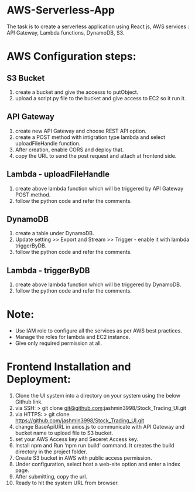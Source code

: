 # AWS-Serverless-App

The task is to create a serverless application using React js, AWS services : API Gateway, Lambda functions, DynamoDB, S3. 

# AWS Configuration steps:
## S3 Bucket
1.  create a bucket and give the accesss to putObject.
2.  upload a script.py file to the bucket and give access to EC2 so it run it.

## API Gateway
1.  create new API Gateway and choose REST API option.
2.  create a POST method with intigration type lambda and select uploadFileHandle function.
3.  After creation, enable CORS and deploy that.
4.  copy the URL to send the post request and attach at frontend side.

## Lambda - uploadFileHandle
1.  create above lambda function which will be triggered by API Gateway POST method.
2.  follow the python code and refer the comments.

## DynamoDB
1.  create a table under DynamoDB.
2.  Update setting >> Export and Stream >> Trigger - enable it with lambda triggerByDB.
3.  follow the python code and refer the comments.

## Lambda - triggerByDB
1.  create above lambda function which will be triggered by DynamoDB.
2.  follow the python code and refer the comments.

# Note: 
-   Use IAM role to configure all the services as per AWS best practices.
-   Manage the roles for lambda and EC2 instance.
-   Give only required permission at all.


# Frontend Installation and Deployment:

1.	Clone the UI system into a directory on your system using the below Github link.
2.	via SSH: > git clone git@github.com:jashmin3998/Stock_Trading_UI.git 
3.	via HTTPS: > git clone https://github.com/jashmin3998/Stock_Trading_UI.git
4.	change BaseApiURL in axios.js to communicate with API Gateway and bucket name to upload file to S3 bucket.
5.	set your AWS Access key and Seceret Access key.
6.	Install npm and Run 'npm run build' command. It creates the build directory in the project folder.
7.	Create S3 bucket in AWS with public access permission.
8.	Under configuration, select host a web-site option and enter a index page.
9.	After submitting, copy the url.
10.	Ready to hit the system URL from browser.


